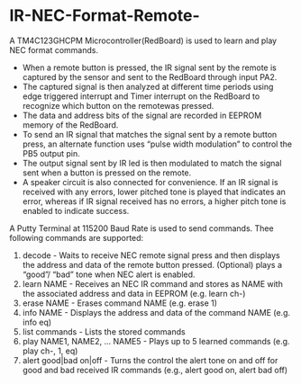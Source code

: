 # IR-NEC-Format-Remote-
A TM4C123GHCPM Microcontroller(RedBoard) is used to learn and play NEC format commands.

-  When a remote button is pressed, the IR signal sent by the remote is captured by the sensor and sent to the RedBoard through input PA2. 
-  The captured signal is then analyzed at different time periods using edge triggered interrupt and Timer interrupt on the RedBoard to recognize which button on the remotewas pressed. 
-  The data and address bits of the signal are recorded in EEPROM memory of the RedBoard. 
-  To send an IR signal that matches the signal sent by a remote button press, an alternate function uses “pulse width modulation” to control the PB5 output  pin. 
-  The output signal sent by IR led is then modulated to match the signal sent when a button is pressed on the remote. 
-  A speaker circuit is also connected for convenience. If an IR signal is received with any errors, lower pitched tone is played that indicates an error, whereas if IR signal received has no errors, a higher pitch tone is enabled to indicate success.

A Putty Terminal at 115200 Baud Rate is used to send commands. Thee following commands are supported:
1. decode - Waits to receive NEC remote signal press and then displays the address and data of the remote button pressed. (Optional) plays a “good”/ “bad” tone when NEC alert is enabled.
2. learn NAME - Receives an NEC IR command and stores as NAME with the associated address and data in EEPROM (e.g. learn ch-)
3. erase NAME - Erases command NAME (e.g. erase 1)
4. info NAME - Displays the address and data of the command NAME (e.g. info eq)
5. list commands - Lists the stored commands
6. play NAME1, NAME2, … NAME5 - Plays up to 5 learned commands (e.g. play ch-, 1, eq)
7. alert good|bad on|off - Turns the control the alert tone on and off for good and bad received IR commands (e.g., alert good on, alert bad off)
